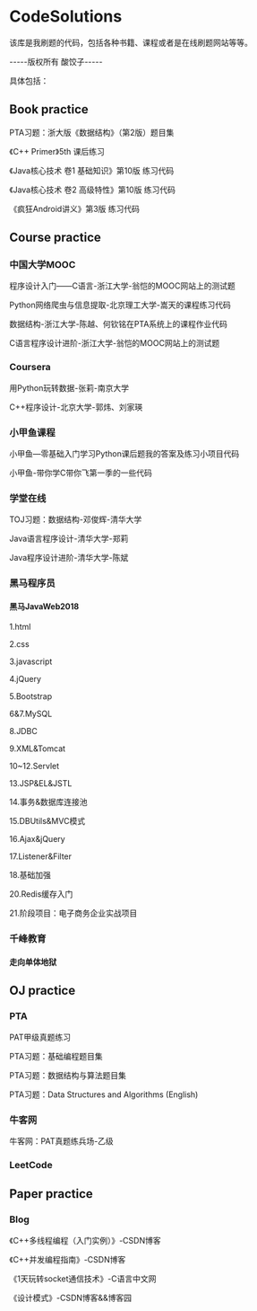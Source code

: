 <!--
 * @Author: SourDumplings
 * @Date: 2019-07-21 09:45:07
 * @Link: https://github.com/SourDumplings/
 * @Email: changzheng300@foxmail.com
 * @Description: 该库是我刷题的代码，包括各种书籍、课程或者是在线刷题网站等等。
 -->
# CodeSolutions

该库是我刷题的代码，包括各种书籍、课程或者是在线刷题网站等等。

-----版权所有 酸饺子-----

具体包括：

## Book practice

PTA习题：浙大版《数据结构》（第2版）题目集

《C++ Primer》5th 课后练习

《Java核心技术 卷1 基础知识》第10版 练习代码

《Java核心技术 卷2 高级特性》第10版 练习代码

《疯狂Android讲义》第3版 练习代码

## Course practice

### 中国大学MOOC

程序设计入门——C语言-浙江大学-翁恺的MOOC网站上的测试题

Python网络爬虫与信息提取-北京理工大学-嵩天的课程练习代码

数据结构-浙江大学-陈越、何钦铭在PTA系统上的课程作业代码

C语言程序设计进阶-浙江大学-翁恺的MOOC网站上的测试题

### Coursera

用Python玩转数据-张莉-南京大学

C++程序设计-北京大学-郭炜、刘家瑛

### 小甲鱼课程

小甲鱼—零基础入门学习Python课后题我的答案及练习小项目代码

小甲鱼-带你学C带你飞第一季的一些代码

### 学堂在线

TOJ习题：数据结构-邓俊辉-清华大学

Java语言程序设计-清华大学-郑莉

Java程序设计进阶-清华大学-陈斌

### 黑马程序员

#### 黑马JavaWeb2018

1.html

2.css

3.javascript

4.jQuery

5.Bootstrap

6&7.MySQL

8.JDBC

9.XML&Tomcat

10~12.Servlet

13.JSP&EL&JSTL

14.事务&数据库连接池

15.DBUtils&MVC模式

16.Ajax&jQuery

17.Listener&Filter

18.基础加强

20.Redis缓存入门

21.阶段项目：电子商务企业实战项目

### 千峰教育

#### 走向单体地狱

## OJ practice

### PTA

PAT甲级真题练习

PTA习题：基础编程题目集

PTA习题：数据结构与算法题目集

PTA习题：Data Structures and Algorithms (English)

### 牛客网

牛客网：PAT真题练兵场-乙级

### LeetCode

## Paper practice

### Blog

《C++多线程编程（入门实例）》-CSDN博客

《C++并发编程指南》-CSDN博客

《1天玩转socket通信技术》-C语言中文网

《设计模式》-CSDN博客&&博客园

